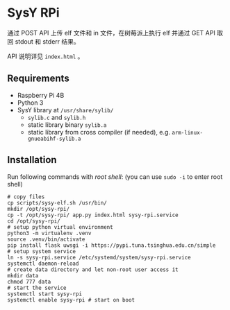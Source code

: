 # SysY RPi

通过 POST API 上传 elf 文件和 in 文件，在树莓派上执行 elf 并通过 GET API 取回 stdout 和 stderr 结果。

API 说明详见 `index.html` 。

## Requirements

- Raspberry Pi 4B
- Python 3
- SysY library at `/usr/share/sylib/`
  - `sylib.c` and `sylib.h`
  - static library binary `sylib.a`
  - static library from cross compiler (if needed), e.g. `arm-linux-gnueabihf-sylib.a`

## Installation

Run following commands with *root shell*: (you can use `sudo -i` to enter root shell)

```shell
# copy files
cp scripts/sysy-elf.sh /usr/bin/
mkdir /opt/sysy-rpi/
cp -t /opt/sysy-rpi/ app.py index.html sysy-rpi.service
cd /opt/sysy-rpi/
# setup python virtual environment
python3 -m virtualenv .venv
source .venv/bin/activate
pip install flask uwsgi -i https://pypi.tuna.tsinghua.edu.cn/simple
# setup system service
ln -s sysy-rpi.service /etc/systemd/system/sysy-rpi.service
systemctl daemon-reload
# create data directory and let non-root user access it
mkdir data
chmod 777 data
# start the service
systemctl start sysy-rpi
systemctl enable sysy-rpi # start on boot
```